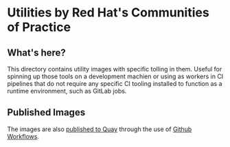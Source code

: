 # Utilities by Red Hat's Communities of Practice

## What's here?

This directory contains utility images with specific tolling in them. Useful for spinning up those tools on a development machien or using as workers in CI pipelines that do not require any specific CI tooling installed to function as a runtime environment, such as GitLab jobs.

## Published Images

The images are also [published to Quay](https://quay.io/organization/redhat-cop) through the use of [Github Workflows](/.github/workflows).
